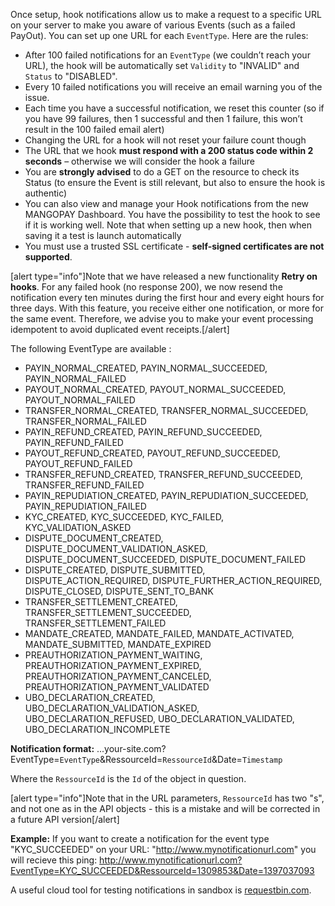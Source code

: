 Once setup, hook notifications allow us to make a request to a specific URL on your server to make you aware of various Events (such as a failed PayOut). You can set up one URL for each `EventType`. Here are the rules:
* After 100 failed notifications for an `EventType` (we couldn’t reach your URL), the hook will be automatically set  `Validity` to "INVALID" and `Status` to  "DISABLED".
* Every 10 failed notifications you will receive an email warning you of the issue.
* Each time you have a successful notification, we reset this counter (so if you have 99 failures, then 1 successful and then 1 failure, this won’t result in the 100 failed email alert)
* Changing the URL for a hook will not reset your failure count though
* The URL that we hook **must respond with a 200 status code within 2 seconds** – otherwise we will consider the hook a failure
* You are **strongly advised** to do a GET on the resource to check its Status (to ensure the Event is still relevant, but also to ensure the hook is authentic)
* You can also view and manage your Hook notifications from the new MANGOPAY Dashboard. You have the possibility to test the hook to see if it is working well. Note that when setting up a new hook, then when saving it a test is launch automatically
* You must use a trusted SSL certificate - **self-signed certificates are not supported**.

[alert type="info"]Note that we have released a new functionality **Retry on hooks**. For any failed hook (no response 200), we  now resend the notification every ten minutes during the first hour and every eight hours for three days. With this feature, you receive either one notification, or more for the same event. Therefore, we advise you to make your event processing idempotent to avoid duplicated event receipts.[/alert]

The following EventType are available : 
* PAYIN_NORMAL_CREATED, PAYIN_NORMAL_SUCCEEDED, PAYIN_NORMAL_FAILED
* PAYOUT_NORMAL_CREATED, PAYOUT_NORMAL_SUCCEEDED, PAYOUT_NORMAL_FAILED
* TRANSFER_NORMAL_CREATED, TRANSFER_NORMAL_SUCCEEDED, TRANSFER_NORMAL_FAILED
* PAYIN_REFUND_CREATED, PAYIN_REFUND_SUCCEEDED, PAYIN_REFUND_FAILED
* PAYOUT_REFUND_CREATED, PAYOUT_REFUND_SUCCEEDED, PAYOUT_REFUND_FAILED
* TRANSFER_REFUND_CREATED, TRANSFER_REFUND_SUCCEEDED, TRANSFER_REFUND_FAILED    
* PAYIN_REPUDIATION_CREATED, PAYIN_REPUDIATION_SUCCEEDED, PAYIN_REPUDIATION_FAILED
* KYC_CREATED, KYC_SUCCEEDED, KYC_FAILED, KYC_VALIDATION_ASKED
* DISPUTE_DOCUMENT_CREATED, DISPUTE_DOCUMENT_VALIDATION_ASKED, DISPUTE_DOCUMENT_SUCCEEDED, DISPUTE_DOCUMENT_FAILED
* DISPUTE_CREATED, DISPUTE_SUBMITTED, DISPUTE_ACTION_REQUIRED, DISPUTE_FURTHER_ACTION_REQUIRED, DISPUTE_CLOSED, DISPUTE_SENT_TO_BANK
* TRANSFER_SETTLEMENT_CREATED, TRANSFER_SETTLEMENT_SUCCEEDED, TRANSFER_SETTLEMENT_FAILED
* MANDATE_CREATED, MANDATE_FAILED, MANDATE_ACTIVATED, MANDATE_SUBMITTED, MANDATE_EXPIRED
* PREAUTHORIZATION_PAYMENT_WAITING, PREAUTHORIZATION_PAYMENT_EXPIRED, PREAUTHORIZATION_PAYMENT_CANCELED, PREAUTHORIZATION_PAYMENT_VALIDATED
* UBO_DECLARATION_CREATED, UBO_DECLARATION_VALIDATION_ASKED, UBO_DECLARATION_REFUSED, UBO_DECLARATION_VALIDATED, UBO_DECLARATION_INCOMPLETE

**Notification format:** ...your-site.com?EventType=`EventType`&RessourceId=`RessourceId`&Date=`Timestamp` 

Where the `RessourceId` is the `Id` of the object in question.

[alert type="info"]Note that in the URL parameters, `RessourceId` has two "s", and not one as in the API objects - this is a mistake and will be corrected in a future API version[/alert]

**Example:**
If you want to create a notification for the event type "KYC_SUCCEEDED" on your URL: "http://www.mynotificationurl.com" you will recieve this ping: http://www.mynotificationurl.com?EventType=KYC_SUCCEEDED&RessourceId=1309853&Date=1397037093

A useful cloud tool for testing notifications in sandbox is [requestbin.com](http://requestbin.com/).